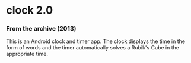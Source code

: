 # clock 2.0
### From the archive (2013)

This is an Android clock and timer app. The clock displays the time in the form of words and the timer automatically solves a
Rubik's Cube in the appropriate time.
